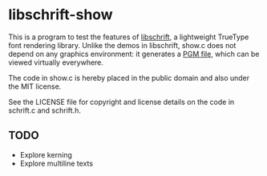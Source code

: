 libschrift-show
===============

This is a program to test the features of [libschrift](https://github.com/tomolt/libschrift), a lightweight TrueType font rendering library. Unlike the demos in libschrift, show.c does not depend on any graphics environment: it generates a [PGM file](https://en.wikipedia.org/wiki/Netpbm#File_formats), which can be viewed virtually everywhere.

The code in show.c is hereby placed in the public domain and also under the MIT license.

See the LICENSE file for copyright and license details on the code in schrift.c and schrift.h.

TODO
----
- Explore kerning
- Explore multiline texts
